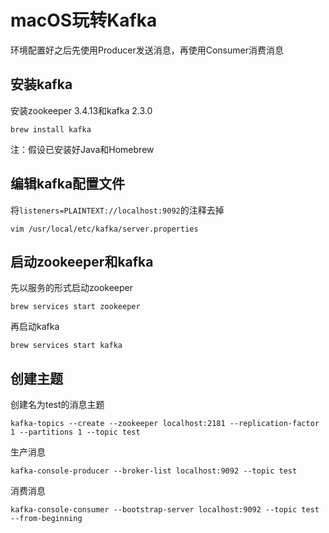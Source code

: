 # macOS玩转Kafka

环境配置好之后先使用Producer发送消息，再使用Consumer消费消息

## 安装kafka

安装zookeeper 3.4.13和kafka 2.3.0

```shell script
brew install kafka
```

注：假设已安装好Java和Homebrew

## 编辑kafka配置文件

将`listeners=PLAINTEXT://localhost:9092`的注释去掉

```shell script
vim /usr/local/etc/kafka/server.properties
```

## 启动zookeeper和kafka

先以服务的形式启动zookeeper

```shell script
brew services start zookeeper
```

再启动kafka

```shell script
brew services start kafka
```

## 创建主题

创建名为test的消息主题

```shell script
kafka-topics --create --zookeeper localhost:2181 --replication-factor 1 --partitions 1 --topic test
```

生产消息

```shell script
kafka-console-producer --broker-list localhost:9092 --topic test
```

消费消息

```shell script
kafka-console-consumer --bootstrap-server localhost:9092 --topic test --from-beginning
```






